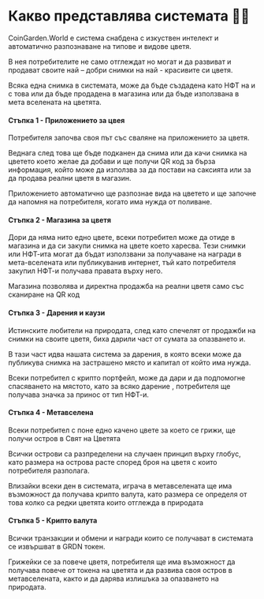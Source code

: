 # Какво представлява системата 👨‍🏫

CoinGarden.World е система снабдена с изкуствен интелект и автоматично разпознаване на типове и видове цветя.

В нея потребителите не само отглеждат но могат и да развиват и продават своите най – добри снимки на най - красивите си цветя.

Всяка една снимка в системата, може да бъде създадена като НФТ на и с това или да бъде продадена в магазина или да бъде използвана в мета вселената на цветята.

#### Стъпка 1 - Приложението за цвея

Потребителя започва своя път със сваляне на приложението за цветя.&#x20;

Веднага след това ще бъде подканен да снима или да качи снимка на цветето което желае да добави и ще получи QR код за бърза информация, който може да използва за да постави на саксията или за да продава реални цветя в магазин.

Приложението автоматично ще разпознае вида на цветето и ще започне да напомня на потребителя, когато има нужда от поливане.

#### Стъпка 2 - Магазина за цветя

Дори да няма нито едно цвете, всеки потребител може да отиде в магазина и да си закупи снимка на цвете което харесва. Тези снимки или НФТ-ита могат да бъдат използвани за получаване на награди в мета-вселената или публикуванив интернет, тъй като потребителя закупил НФТ-и получава правата върху него.

Магазина позволява и директна продажба на реални цветя само със сканиране на QR код

#### Стъпка 3 - Дарения и каузи

Истинските любители на природата, след като спечелят от продажби на снимки на своите цветя, биха дарили част от сумата за опазването и.

В тази част идва нашата система за дарения, в която всеки може да публикува снимка на застрашено място и капитал от който има нужда.

Всеки потребител с крипто портфейл, може да дари и да подпомогне спасяването на мястото, като за всяко дарение , потребителя ще получава значка за принос от тип НФТ-и.&#x20;

#### Стъпка 4 - Метавселена

Всеки потребител с поне едно качено цвете за което се грижи, ще получи остров в Свят на Цветята

Всички острови са разпределени на случаен принцип върху глобус, като размера на острова расте според броя на цветя с които потребителя разполага.

Влизайки всеки ден в системата, играча в метавселената ще има възможност да получава крипто валута, като размера се определя от това колко са редки цветята които отглежда в природата

#### Стъпка 5 - Крипто валута

Всички транзакции и обмени и награди които се получават в системата се извършват в GRDN токен.&#x20;

Грижейки се за повече цветя, потребителя ще има възможност да получава повече от токена на цветята и да развива своя остров в метавселената, както и да дарява излишъка за опазването на природата.
